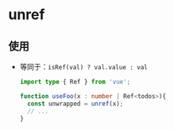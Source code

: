 # unref

## 使用

- 等同于：`isRef(val) ? val.value : val`

    ```ts
    import type { Ref } from 'vue';

    function useFoo(x : number | Ref<todos>){
      const unwrapped = unref(x);
      // ...
    }
    ```

